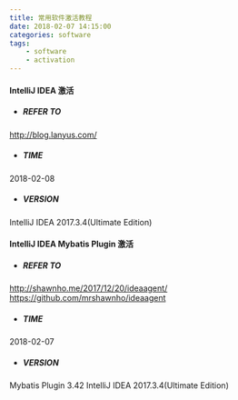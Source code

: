 ```yaml
---
title: 常用软件激活教程
date: 2018-02-07 14:15:00
categories: software
tags:
    - software
    - activation
---
```

#### IntelliJ IDEA 激活
- ##### REFER TO
http://blog.lanyus.com/
- ##### TIME
2018-02-08
- ##### VERSION
IntelliJ IDEA 2017.3.4(Ultimate Edition)
<!-- more -->

#### IntelliJ IDEA Mybatis Plugin 激活
- ##### REFER TO
http://shawnho.me/2017/12/20/ideaagent/
https://github.com/mrshawnho/ideaagent
- ##### TIME
2018-02-07
- ##### VERSION
Mybatis Plugin 3.42
IntelliJ IDEA 2017.3.4(Ultimate Edition)
